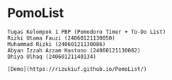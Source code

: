 # PomoList
    Tugas Kelompok 1 PBP (Pomodoro Timer + To-Do List)
    Rizki Utama Fauzi (24060121130050)
    Muhammad Rizki (24060121130086)
    Abyan Izzah Azzam Hastono (24060121130082)
    Dhiya Ulhaq (24060121140134)

    [Demo](https://rizukiuf.github.io/PomoList/)
